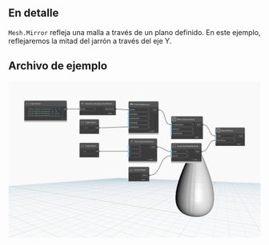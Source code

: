 ## En detalle
`Mesh.Mirror` refleja una malla a través de un plano definido. En este ejemplo, reflejaremos la mitad del jarrón a través del eje Y.

## Archivo de ejemplo

![Example](./Autodesk.DesignScript.Geometry.Mesh.Mirror_img.jpg)
